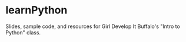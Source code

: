 learnPython
===========

Slides, sample code, and resources for Girl Develop It Buffalo's "Intro to Python" class.


